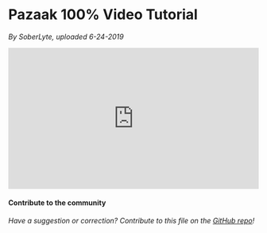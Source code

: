 <style>
.video-container {
  position: relative;
  padding-bottom: 56.25%; /* 16:9 */
  height: 0;
}
.video-container iframe {
  position: absolute;
  top: 0;
  left: 0;
  width: 100%;
  height: 100%;
}
</style>

# Pazaak 100% Video Tutorial

*By SoberLyte, uploaded 6-24-2019*

<div class="video-container">
    <iframe title="YouTube video player" src="https://www.youtube.com/embed/AnwfyYq30mA" frameborder="0"></iframe>
</div>

#### Contribute to the community

*Have a suggestion or correction? Contribute to this file on the [GitHub repo](<./Pazaak 100%25.md>)!*
